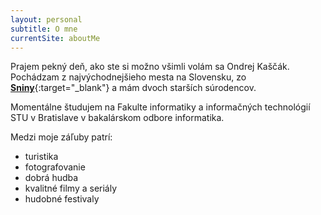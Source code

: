 ```yaml
---
layout: personal
subtitle: O mne
currentSite: aboutMe
---
```


Prajem pekný deň, ako ste si možno všimli volám sa Ondrej Kaščák. Pochádzam z najvýchodnejšieho mesta na Slovensku, zo [**Sniny**][snina]{:target="_blank"} a  mám dvoch starších súrodencov.

Momentálne študujem na Fakulte informatiky a informačných technológií STU v Bratislave v bakalárskom odbore informatika.

Medzi moje záľuby patrí:
* turistika
* fotografovanie
* dobrá hudba
* kvalitné filmy a seriály
* hudobné festivaly

[snina]: http://www.snina.sk/
